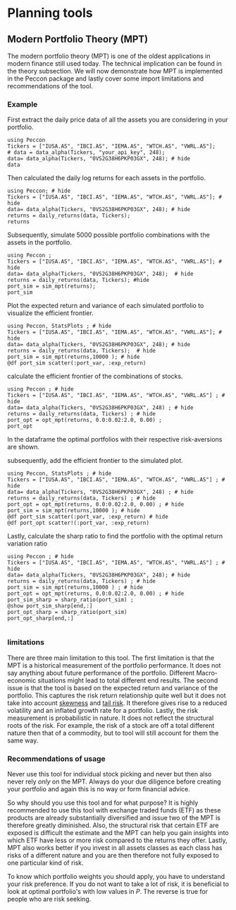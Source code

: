 # Planning tools
## Modern Portfolio Theory (MPT) 
The modern portfolio theory (MPT) is one of the oldest applications in modern finance still used today. The technical implication can be found in the theory subsection.  We will now demonstrate how MPT is implemented in the Peccon package and lastly cover some import limitations and recommendations of the tool. 
### Example 

First extract the daily price data of all the assets you are considering in your portfolio. 
```@repl
using Peccon
Tickers = ["IUSA.AS", "IBCI.AS", "IEMA.AS", "WTCH.AS", "VWRL.AS"]; 
# data = data_alpha(Tickers, "your_api_key", 248);
data= data_alpha(Tickers, "0VS2G38H6PKP03GX", 248); # hide
data

``` 

Then calculated the daily log returns for each assets in the portfolio. 


```@example
using Peccon; # hide
Tickers = ["IUSA.AS", "IBCI.AS", "IEMA.AS", "WTCH.AS", "VWRL.AS"]; # hide
data= data_alpha(Tickers, "0VS2G38H6PKP03GX", 248); # hide
returns = daily_returns(data, Tickers);
returns
```

Subsequently, simulate 5000 possible portfolio combinations with the assets in the portfolio. 
```@repl
using Peccon ; 
Tickers = ["IUSA.AS", "IBCI.AS", "IEMA.AS", "WTCH.AS", "VWRL.AS"]; # hide
data= data_alpha(Tickers, "0VS2G38H6PKP03GX", 248);  # hide
returns = daily_returns(data, Tickers); #hide
port_sim = sim_mpt(returns);
port_sim

```

Plot the expected return and variance of each simulated portfolio to visualize the efficient frontier.  
```@repl
using Peccon, StatsPlots ; # hide
Tickers = ["IUSA.AS", "IBCI.AS", "IEMA.AS", "WTCH.AS", "VWRL.AS"]; # hide 
data= data_alpha(Tickers, "0VS2G38H6PKP03GX", 248); # hide
returns = daily_returns(data, Tickers);  # hide
port_sim = sim_mpt(returns,10000 ); # hide
@df port_sim scatter(:port_var, :exp_return)
```

calculate the efficient frontier of the combinations of stocks. 

```@repl
using Peccon ; # hide 
Tickers = ["IUSA.AS", "IBCI.AS", "IEMA.AS", "WTCH.AS", "VWRL.AS"] ; # hide
data= data_alpha(Tickers, "0VS2G38H6PKP03GX", 248) ; # hide
returns = daily_returns(data, Tickers) ; # hide
port_opt = opt_mpt(returns, 0.0:0.02:2.0, 0.00) ; 
port_opt
```
In the dataframe the optimal portfolios with their respective risk-aversions are shown. 


subsequently, add the efficient frontier to the simulated plot. 

```@repl 
using Peccon, StatsPlots ; # hide 
Tickers = ["IUSA.AS", "IBCI.AS", "IEMA.AS", "WTCH.AS", "VWRL.AS"] ; # hide
data= data_alpha(Tickers, "0VS2G38H6PKP03GX", 248) ; # hide
returns = daily_returns(data, Tickers) ; # hide
port_opt = opt_mpt(returns, 0.0:0.02:2.0, 0.00) ; # hide
port_sim = sim_mpt(returns,10000 ); # hide
@df port_sim scatter(:port_var, :exp_return) # hide 
@df port_opt scatter!(:port_var, :exp_return)
``` 


Lastly, calculate the sharp ratio to find the portfolio with the optimal  return variation ratio 

```@repl
using Peccon ; # hide 
Tickers = ["IUSA.AS", "IBCI.AS", "IEMA.AS", "WTCH.AS", "VWRL.AS"] ; # hide 
data= data_alpha(Tickers, "0VS2G38H6PKP03GX", 248); # hide
returns = daily_returns(data, Tickers) ; # hide 
port_sim = sim_mpt(returns,10000 ) ; # hide
port_opt = opt_mpt(returns, 0.0:0.02:2.0, 0.00) ; # hide
port_sim_sharp = sharp_ratio(port_sim) ; 
@show port_sim_sharp[end,:]
port_opt_sharp = sharp_ratio(port_sim)
port_opt_sharp[end,:]


```

### limitations 

There are three main limitation to this tool. The first limitation is that the MPT is a historical measurement of the portfolio performance. It does not say anything about future performance of the portfolio. Different Macro-economic situations might lead to total different end results. The second issue is that the tool is based on the expected return and variance of the portfolio. This captures the risk return relationship quite well but it does not take into account [skewness](https://en.wikipedia.org/wiki/Skewness) and [tail risk](https://en.wikipedia.org/wiki/Tail_risk). It therefore gives rise to a reduced volatility and an inflated growth rate for a portfolio. Lastly, the risk measurement is probabilistic in nature. It does not reflect the structural roots of the risk. For example, the risk of a stock are off a total different nature then that of a commodity, but to tool will still account for them the same way. 


### Recommendations of usage 
Never use this tool for individual stock picking and never but then also never rely *only* on the MPT. Always do your due diligence before creating your portfolio and again this is no way or form financial advice. 

So why should you use this tool and for what purpose? It is highly recommended to use this tool with exchange traded funds (ETF) as these products are already substantially diversified and issue two of the MPT is therefore greatly diminished. Also, the structural risk that certain ETF are exposed is difficult the estimate and the MPT can help you gain insights into which ETF have less or more risk compared to the returns they offer. Lastly, MPT also works better if you invest in all assets classes as each class has risks of a different nature and you are then therefore not fully exposed to one particular kind of risk. 

To know which portfolio weights you should apply, you have to understand your risk preference. If you do not want to take a lot of risk, it is beneficial to look at optimal portfolio's with low values in $P$. The reverse is true for people who are risk seeking. 
